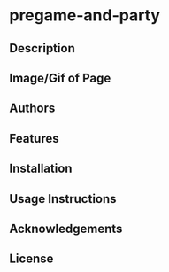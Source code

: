 # pregame-and-party

## Description

## Image/Gif of Page

## Authors

## Features

## Installation

## Usage Instructions

## Acknowledgements

## License